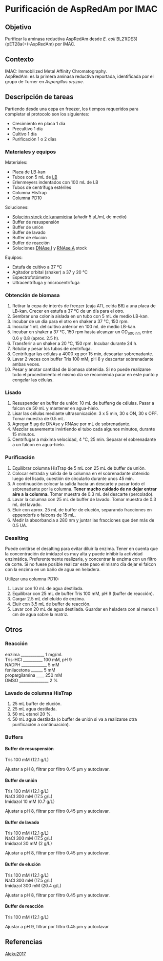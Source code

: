 # Purificación de AspRedAm por IMAC

## Objetivo

Purificar la aminasa reductiva AspRedAm desde *E. coli* BL21(DE3) (pET28a(+)-AspRedAm) por IMAC.

## Contexto

IMAC: Immobilized Metal Affinity Chromatography.  
AspRedAm: es la primera aminasa reductiva reportada, identificada por el grupo de Turner en *Aspergillus oryzae*.

## Descripción de tareas

Partiendo desde una cepa en freezer, los tiempos requeridos para completar el protocolo son los siguientes:

- Crecimiento en placa 1 día
- Precultivo 1 día
- Cultivo 1 día
- Purificación 1 o 2 días

### Materiales y equipos

Materiales:

- Placa de LB-kan
- Tubos con 5 mL de [LB](../Media/m001.md)
- Erlenmeyers indentados con 100 mL de LB
- Tubos de centrífuga estériles
- Columna HisTrap
- Columna PD10

Soluciones:

- [Solución stock de kanamicina](../Solutions/s002.md) (añadir 5 μL/mL de medio)
- Buffer de resuspensión
- Buffer de unión
- Buffer de lavado
- Buffer de elución
- Buffer de reacción
- Soluciones [DNAse I](../Solutions/s008.md) y [RNAse A](../Solutions/s009.md) stock

Equipos:

- Estufa de cultivo a 37 °C
- Agitador orbital (shaker) a 37 y 20 °C
- Espectrofotómetro
- Ultracentrífuga y microcentrífuga

### Obtención de biomasa

1. Retirar la cepa de interés de freezer (caja ATI, celda B8) a una placa de LB-kan. Crecer en estufa a 37 °C de un día para el otro.
2. Sembrar una colonia aislada en un tubo con 5 mL de medio LB-kan.
3. Incubar de un día para el otro en shaker a 37 °C, 150 rpm.
4. Inocular 1 mL del cultivo anterior en 100 mL de medio LB-kan.
5. Incubar en shaker a 37 °C, 150 rpm hasta alcanzar un OD<sub>600 nm</sub> entre 0.6 y 0.8 (aprox. 2.5 h).
6. Transferir a un shaker a 20 °C, 150 rpm. Incubar durante 24 h.
7. Rotular y pesar los tubos de centrífuga.
8. Centrifugar las células a 4000 xg por 15 min, descartar sobrenadante.
9. Lavar 2 veces con buffer Tris 100 mM, pH 8 y descartar sobrenadante ambas veces.
10. Pesar y anotar cantidad de biomasa obtenida. Si no puede realizarse todo el procedimiento el mismo día se recomienda parar en este punto y congelar las células.

### Lisado

1. Resuspender en buffer de unión: 10 mL de buffer/g de células. Pasar a falcon de 50 mL y mantener en agua-hielo.
2. Lisar las células mediante ultrasonicación: 3 x 5 min, 30 s ON, 30 s OFF. Tomar muestra de 0.5 mL.
3. Agregar 5 μg de DNAse y RNAse por mL de sobrenadante.
4. Mezclar suavemente invirtiendo el tubo cada algunos minutos, durante 15 minutos.
5. Centrifugar a máxima velocidad, 4 °C, 25 min. Separar el sobrenadante a un falcon en agua-hielo.

### Purificación

1. Equilibrar columna HisTrap de 5 mL con 25 mL de buffer de unión.
2. Colocar entrada y salida de la columna en el sobrenadante obtenido luego del lisado, cuestión de circularlo durante unos 45 min.
3. A continuación colocar la salida hacia un descarte y pasar todo el sobrenadante por la columna. **Tener mucho cuidado de no dejar entrar aire a la columna.** Tomar muestra de 0.3 mL del descarte (percolado).
4. Lavar la columna con 25 mL de buffer de lavado. Tomar muestra de 0.3 mL del lavado.
5. Eluir con aprox. 25 mL de buffer de elución, separando fracciones en eppendorfs o falcons de 15 mL.
6. Medir la absorbancia a 280 nm y juntar las fracciones que den más de 0.5 UA.

### Desalting

Puede omitirse el desalting para evitar diluir la enzima. Tener en cuenta que la concentración de imidazol es muy alta y puede inhibir la actividad enzimática. Preferentemente realizarla, y concentrar la enzima con un filtro de corte. Si no fuese posible realizar este paso el mismo día dejar el falcon con la enzima en un baño de agua en heladera.  

Utilizar una columna PD10:

1. Lavar con 10 mL de agua destilada.
2. Equilibrar con 25 mL de buffer Tris 100 mM, pH 9 (buffer de reacción).
3. Cargar 2.5 mL del eluído de enzima.
4. Eluir con 3.5 mL de buffer de reacción.
5. Lavar con 20 mL de agua destilada. Guardar en heladera con al menos 1 cm de agua sobre la matriz.

## Otros

### Reacción

enzima ____________ 1 mg/mL  
Tris-HCl __________ 100 mM, pH 9  
NADPH _____________ 5 mM  
fenilacetona ______ 5 mM  
propargilamina ____ 250 mM  
DMSO _______________ 2 %  

### Lavado de columna HisTrap

1. 25 mL buffer de elución.
2. 25 mL agua destilada.
3. 50 mL etanol 20 %.
4. 50 mL agua destilada (o buffer de unión si va a realizarse otra purificación a continuación).

### Buffers

#### Buffer de resuspensión

Tris 100 mM (12.1 g/L)  

Ajustar a pH 8, filtrar por filtro 0.45 μm y autoclavar.  

#### Buffer de unión

Tris 100 mM (12.1 g/L)  
NaCl 300 mM (17.5 g/L)  
Imidazol 10 mM (0.7 g/L)  

Ajustar a pH 8, filtrar por filtro 0.45 μm y autoclavar.  

#### Buffer de lavado

Tris 100 mM (12.1 g/L)  
NaCl 300 mM (17.5 g/L)  
Imidazol 30 mM (2 g/L)  

Ajustar a pH 8, filtrar por filtro 0.45 μm y autoclavar.  

#### Buffer de elución

Tris 100 mM (12.1 g/L)  
NaCl 300 mM (17.5 g/L)  
Imidazol 300 mM (20.4 g/L)  

Ajustar a pH 8, filtrar por filtro 0.45 μm y autoclavar.  

#### Buffer de reacción

Tris 100 mM (12.1 g/L)  

Ajustar a pH 9, filtrar por filtro 0.45 μm y autoclavar

## Referencias

[Aleku2017](http://dx.doi.org/10.1038/nchem.2782 "A reductive aminase from Aspergillus oryzae.")
